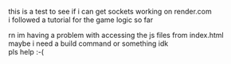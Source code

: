 this is a test to see if i can get sockets working on render.com  
i followed a tutorial for the game logic so far  

rn im having a problem with accessing the js files from index.html  
maybe i need a build command or something idk  
pls help :-(  

